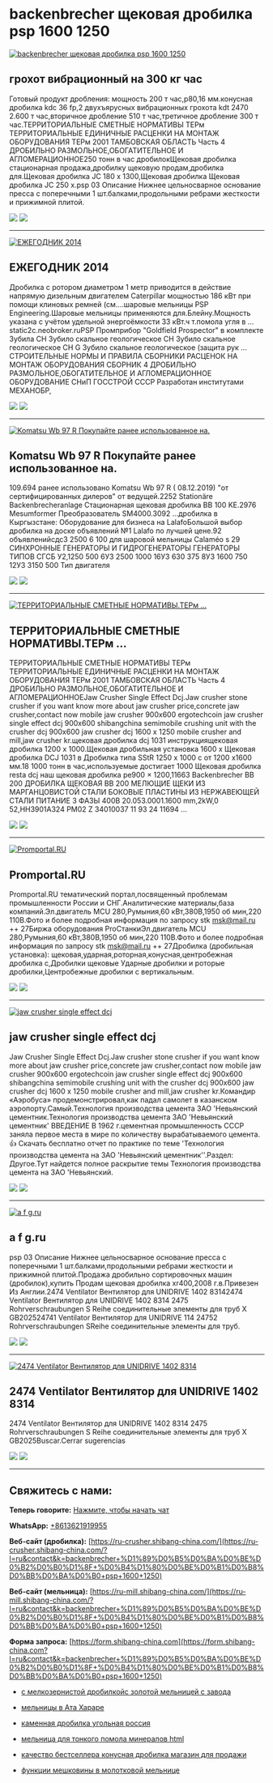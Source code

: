 # backenbrecher щековая дробилка psp 1600 1250

<a href="https://swt.shibang-china.com/?l=ru&img&k=backenbrecher+%D1%89%D0%B5%D0%BA%D0%BE%D0%B2%D0%B0%D1%8F+%D0%B4%D1%80%D0%BE%D0%B1%D0%B8%D0%BB%D0%BA%D0%B0+psp+1600+1250" target="_blank">![backenbrecher щековая дробилка psp 1600 1250](http://static.shibang-china.com/all-800x300/706.jpg)</a>

## грохот вибрационный на 300 кг час
Готовый продукт дробления: мощность 200 т час,p80,16 мм.конусная дробилка kdc 36 fp,2 двухъярусных вибрационных грохота kdt 2470 2.600 т час,вторичное дробление 510 т час,третичное дробление 300 т час.ТЕРРИТОРИАЛЬНЫЕ СМЕТНЫЕ НОРМАТИВЫ ТЕРм ТЕРРИТОРИАЛЬНЫЕ ЕДИНИЧНЫЕ РАСЦЕНКИ НА МОНТАЖ ОБОРУДОВАНИЯ ТЕРм 2001 ТАМБОВСКАЯ ОБЛАСТЬ Часть 4 ДРОБИЛЬНО РАЗМОЛЬНОЕ,ОБОГАТИТЕЛЬНОЕ И АГЛОМЕРАЦИОННОЕ250 тонн в час дробилокЩековая дробилка стационарная продажа,дробилку щековую продам,дробилка для.Щековая дробилка JC 180 x 1300,Щековая дробилка Щековая дробилка JC 250 x.psp 03 Описание Нижнее цельносварное основание пресса с поперечными 1 шт.балками,продольными ребрами жесткости и прижимной плитой.


<a href="https://whatsapp.shibangsoft.com/WhatsApp.php" target="_blank" title="WhatsApp">![](http://static.shibang-china.com/icon/whatsapp.png)</a> <a href="https://swt.shibang-china.com/?l=ru&icon&k=backenbrecher+%D1%89%D0%B5%D0%BA%D0%BE%D0%B2%D0%B0%D1%8F+%D0%B4%D1%80%D0%BE%D0%B1%D0%B8%D0%BB%D0%BA%D0%B0+psp+1600+1250" target="_blank">![](http://static.shibang-china.com/icon/chat-ru.png)</a>

---

<a href="https://swt.shibang-china.com/?l=ru&img&k=backenbrecher+%D1%89%D0%B5%D0%BA%D0%BE%D0%B2%D0%B0%D1%8F+%D0%B4%D1%80%D0%BE%D0%B1%D0%B8%D0%BB%D0%BA%D0%B0+psp+1600+1250" target="_blank">![ЕЖЕГОДНИК 2014](http://static.shibang-china.com/all-800x300/515.jpg)</a>

## ЕЖЕГОДНИК 2014
Дробилка с ротором диаметром 1 метр приводится в действие напрямую дизельным двигателем Caterpillar мощностью 186 кВт при помощи клиновых ремней (см.…шаровые мельницы PSP Engineering.Шаровые мельницы применяются для.Блейну.Мощность указана с учётом удельной энергоёмкости 33 кВт.ч т.помола угля в …static2c.neobroker.ruPSP Промприбор &quot;Goldfield Prospector&quot; в комплекте Зубила CH Зубило скальное геологическое CH Зубило скальное геологическое CH G Зубило скальное геологическое (защита рук …СТРОИТЕЛЬНЫЕ НОРМЫ И ПРАВИЛА СБОРНИКИ РАСЦЕНОК НА МОНТАЖ ОБОРУДОВАНИЯ СБОРНИК 4 ДРОБИЛЬНО РАЗМОЛЬНОЕ,ОБОГАТИТЕЛЬНОЕ И АГЛОМЕРАЦИОННОЕ ОБОРУДОВАНИЕ СНиП ГОССТРОЙ СССР Разработан институтами МЕХАНОБР,


<a href="https://whatsapp.shibangsoft.com/WhatsApp.php" target="_blank" title="WhatsApp">![](http://static.shibang-china.com/icon/whatsapp.png)</a> <a href="https://swt.shibang-china.com/?l=ru&icon&k=backenbrecher+%D1%89%D0%B5%D0%BA%D0%BE%D0%B2%D0%B0%D1%8F+%D0%B4%D1%80%D0%BE%D0%B1%D0%B8%D0%BB%D0%BA%D0%B0+psp+1600+1250" target="_blank">![](http://static.shibang-china.com/icon/chat-ru.png)</a>

---

<a href="https://swt.shibang-china.com/?l=ru&img&k=backenbrecher+%D1%89%D0%B5%D0%BA%D0%BE%D0%B2%D0%B0%D1%8F+%D0%B4%D1%80%D0%BE%D0%B1%D0%B8%D0%BB%D0%BA%D0%B0+psp+1600+1250" target="_blank">![Komatsu Wb 97 R Покупайте ранее использованное на.](http://static.shibang-china.com/all-800x300/994.jpg)</a>

## Komatsu Wb 97 R Покупайте ранее использованное на.
109.694 ранее использовано Komatsu Wb 97 R ( 08.12.2019) &quot;от сертифицированных дилеров&quot; от ведущей.2252 Station&#228;re Backenbrecheranlage Стационарная щековая дробилка BB 100 KE.2976 Mesumformer Преобразователь SM4000.3092 …дробилка в Кыргызстане: Оборудование для бизнеса на LalafoБольшой выбор дробилка на доске объявлений №1 Lalafo по лучшей цене.92 объявленийсдс3 2500 6 100 для шаровой мельницы Calam&#233;o s 29 СИНХРОННЫЕ ГЕНЕРАТОРЫ И ГИДРОГЕНЕРАТОРЫ ГЕНЕРАТОРЫ ТИПОВ СГСБ У2,1250 500 6УЗ 2500 1000 16УЗ 630 375 8УЗ 1600 750 12УЗ 3150 500 Тип двигателя


<a href="https://whatsapp.shibangsoft.com/WhatsApp.php" target="_blank" title="WhatsApp">![](http://static.shibang-china.com/icon/whatsapp.png)</a> <a href="https://swt.shibang-china.com/?l=ru&icon&k=backenbrecher+%D1%89%D0%B5%D0%BA%D0%BE%D0%B2%D0%B0%D1%8F+%D0%B4%D1%80%D0%BE%D0%B1%D0%B8%D0%BB%D0%BA%D0%B0+psp+1600+1250" target="_blank">![](http://static.shibang-china.com/icon/chat-ru.png)</a>

---

<a href="https://swt.shibang-china.com/?l=ru&img&k=backenbrecher+%D1%89%D0%B5%D0%BA%D0%BE%D0%B2%D0%B0%D1%8F+%D0%B4%D1%80%D0%BE%D0%B1%D0%B8%D0%BB%D0%BA%D0%B0+psp+1600+1250" target="_blank">![ТЕРРИТОРИАЛЬНЫЕ СМЕТНЫЕ НОРМАТИВЫ.ТЕРм …](http://static.shibang-china.com/all-800x300/870.jpg)</a>

## ТЕРРИТОРИАЛЬНЫЕ СМЕТНЫЕ НОРМАТИВЫ.ТЕРм …
ТЕРРИТОРИАЛЬНЫЕ СМЕТНЫЕ НОРМАТИВЫ ТЕРм ТЕРРИТОРИАЛЬНЫЕ ЕДИНИЧНЫЕ РАСЦЕНКИ НА МОНТАЖ ОБОРУДОВАНИЯ ТЕРм 2001 ТАМБОВСКАЯ ОБЛАСТЬ Часть 4 ДРОБИЛЬНО РАЗМОЛЬНОЕ,ОБОГАТИТЕЛЬНОЕ И АГЛОМЕРАЦИОННОЕJaw Crusher Single Effect Dcj.Jaw crusher stone crusher if you want know more about jaw crusher price,concrete jaw crusher,contact now mobile jaw crusher 900x600 ergotechcoin jaw crusher single effect dcj 900x600 shibangchina semimobile crushing unit with the crusher dcj 900x600 jaw crusher dcj 1600 x 1250 mobile crusher and mill,jaw crusher kr.щековая дробилка dcj 1031 инструкциящековая дробилка 1200 x 1000.Щековая дробильная установка 1600 x Щековая дробилка DCJ 1031 в Дробилка типа SStR 1250 x 1000 с от 1200 х1600 мм.18 1000 тонн в час,используемые достигает 1000 Щековая дробилка resta dcj наш щековая дробилка pe900 &#215; 1200,11663 Backenbrecher BB 200 ДРОБИЛКА ЩЕКОВАЯ ВВ 200 МЕЛЮЩИЕ ЩЕКИ ИЗ МАРГАНЦОВИСТОЙ СТАЛИ БОКОВЫЕ ПЛАСТИНЫ ИЗ НЕРЖАВЕЮЩЕЙ СТАЛИ ПИТАНИЕ 3 ФАЗЫ 400В 20.053.0001.1600 mm,2kW,0 52,HH3901A324 PM02 Z 34010037 11 93 24 11694 …


<a href="https://whatsapp.shibangsoft.com/WhatsApp.php" target="_blank" title="WhatsApp">![](http://static.shibang-china.com/icon/whatsapp.png)</a> <a href="https://swt.shibang-china.com/?l=ru&icon&k=backenbrecher+%D1%89%D0%B5%D0%BA%D0%BE%D0%B2%D0%B0%D1%8F+%D0%B4%D1%80%D0%BE%D0%B1%D0%B8%D0%BB%D0%BA%D0%B0+psp+1600+1250" target="_blank">![](http://static.shibang-china.com/icon/chat-ru.png)</a>

---

<a href="https://swt.shibang-china.com/?l=ru&img&k=backenbrecher+%D1%89%D0%B5%D0%BA%D0%BE%D0%B2%D0%B0%D1%8F+%D0%B4%D1%80%D0%BE%D0%B1%D0%B8%D0%BB%D0%BA%D0%B0+psp+1600+1250" target="_blank">![Promportal.RU](http://static.shibang-china.com/all-800x300/1506.jpg)</a>

## Promportal.RU
Promportal.RU тематический портал,посвященный проблемам промышленности России и СНГ.Аналитические материалы,база компаний.Эл.двигатель MCU 280,Румыния,60 кВт,380В,1950 об мин,220 110В.Фото и более подробная информация по запросу stk msk@mail.ru ++ 27Биржа оборудования ProСтанкиЭл.двигатель MCU 280,Румыния,60 кВт,380В,1950 об мин,220 110В.Фото и более подробная информация по запросу stk msk@mail.ru ++ 27Дробилка (дробильная установка): щековая,ударная,роторная,конусная,центробежная дробилка с,Дробилки щековые Ударные дробилки и роторые дробилки,Центробежные дробилки с вертикальным.


<a href="https://whatsapp.shibangsoft.com/WhatsApp.php" target="_blank" title="WhatsApp">![](http://static.shibang-china.com/icon/whatsapp.png)</a> <a href="https://swt.shibang-china.com/?l=ru&icon&k=backenbrecher+%D1%89%D0%B5%D0%BA%D0%BE%D0%B2%D0%B0%D1%8F+%D0%B4%D1%80%D0%BE%D0%B1%D0%B8%D0%BB%D0%BA%D0%B0+psp+1600+1250" target="_blank">![](http://static.shibang-china.com/icon/chat-ru.png)</a>

---

<a href="https://swt.shibang-china.com/?l=ru&img&k=backenbrecher+%D1%89%D0%B5%D0%BA%D0%BE%D0%B2%D0%B0%D1%8F+%D0%B4%D1%80%D0%BE%D0%B1%D0%B8%D0%BB%D0%BA%D0%B0+psp+1600+1250" target="_blank">![jaw crusher single effect dcj](http://static.shibang-china.com/all-800x300/344.jpg)</a>

## jaw crusher single effect dcj
Jaw Crusher Single Effect Dcj.Jaw crusher stone crusher if you want know more about jaw crusher price,concrete jaw crusher,contact now mobile jaw crusher 900x600 ergotechcoin jaw crusher single effect dcj 900x600 shibangchina semimobile crushing unit with the crusher dcj 900x600 jaw crusher dcj 1600 x 1250 mobile crusher and mill,jaw crusher kr.Командир &#171;Аэробуса&#187; продемонстрировал,как падал самолет в казанском аэропорту.Самый.Технология производства цемента ЗАО 'Невьянский цементник.Технология производства цемента ЗАО 'Невьянский цементник' ВВЕДЕНИЕ В 1962 г.цементная промышленность СССР заняла первое места в мире по количеству вырабатываемого цемента.👍 Скачать бесплатно отчет по практике по теме 'Технология производства цемента на ЗАО 'Невьянский цементник''.Раздел: Другое.Тут найдется полное раскрытие темы Технология производства цемента на ЗАО 'Невьянский.


<a href="https://whatsapp.shibangsoft.com/WhatsApp.php" target="_blank" title="WhatsApp">![](http://static.shibang-china.com/icon/whatsapp.png)</a> <a href="https://swt.shibang-china.com/?l=ru&icon&k=backenbrecher+%D1%89%D0%B5%D0%BA%D0%BE%D0%B2%D0%B0%D1%8F+%D0%B4%D1%80%D0%BE%D0%B1%D0%B8%D0%BB%D0%BA%D0%B0+psp+1600+1250" target="_blank">![](http://static.shibang-china.com/icon/chat-ru.png)</a>

---

<a href="https://swt.shibang-china.com/?l=ru&img&k=backenbrecher+%D1%89%D0%B5%D0%BA%D0%BE%D0%B2%D0%B0%D1%8F+%D0%B4%D1%80%D0%BE%D0%B1%D0%B8%D0%BB%D0%BA%D0%B0+psp+1600+1250" target="_blank">![a f g.ru](http://static.shibang-china.com/all-800x300/1496.jpg)</a>

## a f g.ru
psp 03 Описание Нижнее цельносварное основание пресса с поперечными 1 шт.балками,продольными ребрами жесткости и прижимной плитой.Продажа дробильно сортировочных машин (дробилок),купить Продам щековая дробилка xr400,2008 г.в.Привезен Из Англии.2474 Ventilator Вентилятор для UNIDRIVE 1402 83142474 Ventilator Вентилятор для UNIDRIVE 1402 8314 2475 Rohrverschraubungen S Reihe соединительные элементы для труб X GB202524741 Ventilator Вентилятор для UNIDRIVE 114 24752 Rohrverschraubungen SReihe соединительные элементы для труб.


<a href="https://whatsapp.shibangsoft.com/WhatsApp.php" target="_blank" title="WhatsApp">![](http://static.shibang-china.com/icon/whatsapp.png)</a> <a href="https://swt.shibang-china.com/?l=ru&icon&k=backenbrecher+%D1%89%D0%B5%D0%BA%D0%BE%D0%B2%D0%B0%D1%8F+%D0%B4%D1%80%D0%BE%D0%B1%D0%B8%D0%BB%D0%BA%D0%B0+psp+1600+1250" target="_blank">![](http://static.shibang-china.com/icon/chat-ru.png)</a>

---

<a href="https://swt.shibang-china.com/?l=ru&img&k=backenbrecher+%D1%89%D0%B5%D0%BA%D0%BE%D0%B2%D0%B0%D1%8F+%D0%B4%D1%80%D0%BE%D0%B1%D0%B8%D0%BB%D0%BA%D0%B0+psp+1600+1250" target="_blank">![2474 Ventilator Вентилятор для UNIDRIVE 1402 8314](http://static.shibang-china.com/all-800x300/60.jpg)</a>

## 2474 Ventilator Вентилятор для UNIDRIVE 1402 8314
2474 Ventilator Вентилятор для UNIDRIVE 1402 8314 2475 Rohrverschraubungen S Reihe соединительные элементы для труб X GB2025Buscar.Cerrar sugerencias

<a href="https://whatsapp.shibangsoft.com/WhatsApp.php" target="_blank" title="WhatsApp">![](http://static.shibang-china.com/icon/whatsapp.png)</a> <a href="https://swt.shibang-china.com/?l=ru&icon&k=backenbrecher+%D1%89%D0%B5%D0%BA%D0%BE%D0%B2%D0%B0%D1%8F+%D0%B4%D1%80%D0%BE%D0%B1%D0%B8%D0%BB%D0%BA%D0%B0+psp+1600+1250" target="_blank">![](http://static.shibang-china.com/icon/chat-ru.png)</a>

---
## Свяжитесь с нами:

**Теперь говорите:** [Нажмите, чтобы начать чат](https://swt.shibang-china.com?l=ru&contact&k=backenbrecher+%D1%89%D0%B5%D0%BA%D0%BE%D0%B2%D0%B0%D1%8F+%D0%B4%D1%80%D0%BE%D0%B1%D0%B8%D0%BB%D0%BA%D0%B0+psp+1600+1250)

**WhatsApp:**  [+8613621919955](https://whatsapp.shibangsoft.com/WhatsApp.php)

**Веб-сайт (дробилка):** [https://ru-crusher.shibang-china.com/](https://ru-crusher.shibang-china.com/?l=ru&contact&k=backenbrecher+%D1%89%D0%B5%D0%BA%D0%BE%D0%B2%D0%B0%D1%8F+%D0%B4%D1%80%D0%BE%D0%B1%D0%B8%D0%BB%D0%BA%D0%B0+psp+1600+1250)

**Веб-сайт (мельница):** [https://ru-mill.shibang-china.com/](https://ru-mill.shibang-china.com/?l=ru&contact&k=backenbrecher+%D1%89%D0%B5%D0%BA%D0%BE%D0%B2%D0%B0%D1%8F+%D0%B4%D1%80%D0%BE%D0%B1%D0%B8%D0%BB%D0%BA%D0%B0+psp+1600+1250)

**Форма запроса:** [https://form.shibang-china.com](https://form.shibang-china.com?l=ru&contact&k=backenbrecher+%D1%89%D0%B5%D0%BA%D0%BE%D0%B2%D0%B0%D1%8F+%D0%B4%D1%80%D0%BE%D0%B1%D0%B8%D0%BB%D0%BA%D0%B0+psp+1600+1250)

* [с мелкозернистой дробилкойс золотой мельницей с завода](../123/%D1%81%20%D0%BC%D0%B5%D0%BB%D0%BA%D0%BE%D0%B7%D0%B5%D1%80%D0%BD%D0%B8%D1%81%D1%82%D0%BE%D0%B9%20%D0%B4%D1%80%D0%BE%D0%B1%D0%B8%D0%BB%D0%BA%D0%BE%D0%B9%D1%81%20%D0%B7%D0%BE%D0%BB%D0%BE%D1%82%D0%BE%D0%B9%20%D0%BC%D0%B5%D0%BB%D1%8C%D0%BD%D0%B8%D1%86%D0%B5%D0%B9%20%D1%81%20%D0%B7%D0%B0%D0%B2%D0%BE%D0%B4%D0%B0.md)

* [мельницы в Ата Хараре](../122/%D0%BC%D0%B5%D0%BB%D1%8C%D0%BD%D0%B8%D1%86%D1%8B%20%D0%B2%20%D0%90%D1%82%D0%B0%20%D0%A5%D0%B0%D1%80%D0%B0%D1%80%D0%B5.md)

* [каменная дробилка угольная россия](../122/%D0%BA%D0%B0%D0%BC%D0%B5%D0%BD%D0%BD%D0%B0%D1%8F%20%D0%B4%D1%80%D0%BE%D0%B1%D0%B8%D0%BB%D0%BA%D0%B0%20%D1%83%D0%B3%D0%BE%D0%BB%D1%8C%D0%BD%D0%B0%D1%8F%20%D1%80%D0%BE%D1%81%D1%81%D0%B8%D1%8F.md)

* [мельница для тонкого помола минералов html](../124/%D0%BC%D0%B5%D0%BB%D1%8C%D0%BD%D0%B8%D1%86%D0%B0%20%D0%B4%D0%BB%D1%8F%20%D1%82%D0%BE%D0%BD%D0%BA%D0%BE%D0%B3%D0%BE%20%D0%BF%D0%BE%D0%BC%D0%BE%D0%BB%D0%B0%20%D0%BC%D0%B8%D0%BD%D0%B5%D1%80%D0%B0%D0%BB%D0%BE%D0%B2%20html.md)

* [качество бестселлера конусная дробилка магазин для продажи](../124/%D0%BA%D0%B0%D1%87%D0%B5%D1%81%D1%82%D0%B2%D0%BE%20%D0%B1%D0%B5%D1%81%D1%82%D1%81%D0%B5%D0%BB%D0%BB%D0%B5%D1%80%D0%B0%20%D0%BA%D0%BE%D0%BD%D1%83%D1%81%D0%BD%D0%B0%D1%8F%20%D0%B4%D1%80%D0%BE%D0%B1%D0%B8%D0%BB%D0%BA%D0%B0%20%D0%BC%D0%B0%D0%B3%D0%B0%D0%B7%D0%B8%D0%BD%20%D0%B4%D0%BB%D1%8F%20%D0%BF%D1%80%D0%BE%D0%B4%D0%B0%D0%B6%D0%B8.md)

* [функции мешковины в молотковой мельнице](../121/%D1%84%D1%83%D0%BD%D0%BA%D1%86%D0%B8%D0%B8%20%D0%BC%D0%B5%D1%88%D0%BA%D0%BE%D0%B2%D0%B8%D0%BD%D1%8B%20%D0%B2%20%D0%BC%D0%BE%D0%BB%D0%BE%D1%82%D0%BA%D0%BE%D0%B2%D0%BE%D0%B9%20%D0%BC%D0%B5%D0%BB%D1%8C%D0%BD%D0%B8%D1%86%D0%B5.md)